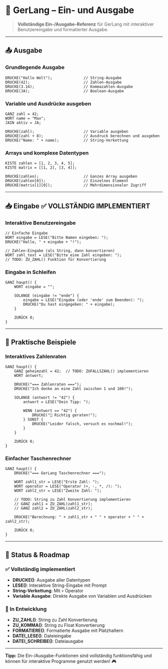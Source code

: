 # 💬 GerLang – Ein- und Ausgabe

> **Vollständige Ein-/Ausgabe-Referenz** für GerLang mit interaktiver Benutzereingabe und formatierter Ausgabe.

---

## 📤 Ausgabe

### Grundlegende Ausgabe
```gerlang
DRUCKE("Hallo Welt");              // String-Ausgabe
DRUCKE(42);                        // Zahlen-Ausgabe
DRUCKE(3.14);                      // Kommazahlen-Ausgabe
DRUCKE(JA);                        // Boolean-Ausgabe
```

### Variable und Ausdrücke ausgeben
```gerlang
GANZ zahl = 42;
WORT name = "Max";
JAIN aktiv = JA;

DRUCKE(zahl);                      // Variable ausgeben
DRUCKE(zahl + 8);                  // Ausdruck berechnen und ausgeben
DRUCKE("Name: " + name);           // String-Verkettung
```

### Arrays und komplexe Datentypen
```gerlang
KISTE zahlen = [1, 2, 3, 4, 5];
KISTE matrix = [[1, 2], [3, 4]];

DRUCKE(zahlen);                    // Ganzes Array ausgeben
DRUCKE(zahlen[0]);                 // Einzelnes Element
DRUCKE(matrix[1][0]);              // Mehrdimensionaler Zugriff
```

---

## 📥 Eingabe ✅ VOLLSTÄNDIG IMPLEMENTIERT

### Interaktive Benutzereingabe
```gerlang
// Einfache Eingabe
WORT eingabe = LESE("Bitte Namen eingeben: ");
DRUCKE("Hallo, " + eingabe + "!");

// Zahlen-Eingabe (als String, dann konvertieren)
WORT zahl_text = LESE("Bitte eine Zahl eingeben: ");
// TODO: ZU_ZAHL() Funktion für Konvertierung
```

### Eingabe in Schleifen
```gerlang
GANZ haupt() {
    WORT eingabe = "";
    
    SOLANGE (eingabe != "ende") {
        eingabe = LESE("Eingabe (oder 'ende' zum Beenden): ");
        DRUCKE("Du hast eingegeben: " + eingabe);
    }
    
    ZURÜCK 0;
}
```

---

## 🎯 Praktische Beispiele

### Interaktives Zahlenraten
```gerlang
GANZ haupt() {
    GANZ geheimzahl = 42;  // TODO: ZUFALLSZAHL() implementieren
    WORT antwort;
    
    DRUCKE("=== Zahlenraten ===");
    DRUCKE("Ich denke an eine Zahl zwischen 1 und 100!");
    
    SOLANGE (antwort != "42") {
        antwort = LESE("Dein Tipp: ");
        
        WENN (antwort == "42") {
            DRUCKE("🎉 Richtig geraten!");
        } SONST {
            DRUCKE("Leider falsch, versuch es nochmal!");
        }
    }
    
    ZURÜCK 0;
}
```

### Einfacher Taschenrechner
```gerlang
GANZ haupt() {
    DRUCKE("=== GerLang Taschenrechner ===");
    
    WORT zahl1_str = LESE("Erste Zahl: ");
    WORT operator = LESE("Operator (+, -, *, /): ");
    WORT zahl2_str = LESE("Zweite Zahl: ");
    
    // TODO: String zu Zahl Konvertierung implementieren
    // GANZ zahl1 = ZU_ZAHL(zahl1_str);
    // GANZ zahl2 = ZU_ZAHL(zahl2_str);
    
    DRUCKE("Berechnung: " + zahl1_str + " " + operator + " " + zahl2_str);
    
    ZURÜCK 0;
}
```

---

## 🚀 Status & Roadmap

### ✅ Vollständig implementiert
- **DRUCKE()**: Ausgabe aller Datentypen
- **LESE()**: Interaktive String-Eingabe mit Prompt
- **String-Verkettung**: Mit `+` Operator
- **Variable Ausgabe**: Direkte Ausgabe von Variablen und Ausdrücken

### 🔄 In Entwicklung
- **ZU_ZAHL()**: String zu Zahl Konvertierung
- **ZU_KOMMA()**: String zu Float Konvertierung  
- **FORMATIERE()**: Formatierte Ausgabe mit Platzhaltern
- **DATEI_LESE()**: Dateieingabe
- **DATEI_SCHREIBE()**: Dateiausgabe

---

**Tipp:** Die Ein-/Ausgabe-Funktionen sind vollständig funktionsfähig und können für interaktive Programme genutzt werden! 🎮
